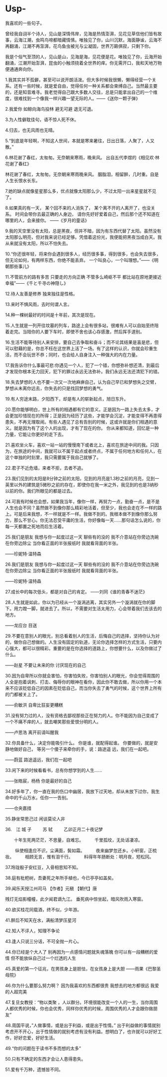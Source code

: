 # Usp-
我喜欢的一些句子。

曾经我自诩半个诗人，见山是深情伟岸，见海是热情澎湃，见花见草信他们皆有故事，云海江潮，虫鸣鸟啼都暗藏情愫。唯独见了你，山川沉默，海面静谧，云海不再翻涌，江潮不再澎湃，花鸟鱼虫被光与尘凝固，世界万籁俱寂，只剩下你。

我是个俗气至顶的人，见山是山，见海是海，见花便是花。唯独见了你，云海开始翻涌，江潮开始澎湃，昆虫的小触须挠着全世界的痒。你无需开口，我和天地万物便通通奔向你。

1.我其实并不孤僻，甚至可以说开朗活泼。但大多时候我很懒，懒得经营一个关系。还有一些时候，就是爱自由，觉得任何一种关系都会束缚自己。当然最主要的，还是知音难寻。我老觉得自己跟大多数人交往，总是只能拿出自己的一个维度，很难找到一个像我一样兴趣一望无际的人。——《送你一颗子弹》

2.我爱你 如鲸向海鸟投林 避无可避 退无可退。

3.为人性僻耽佳句，语不惊人死不休。

4.归去，也无风雨也无晴。

5.“到底是年轻啊，不知这人世间，本就是寒来暑往，日出日落，人聚了，人又散。”

6.林花谢了春红，太匆匆。无奈朝来寒雨，晚来风。
出自五代李煜的《相见欢·林花谢了春红》

林花谢了春红，太匆匆。无奈朝来寒雨晚来风。
胭脂泪，相留醉，几时重。自是人生长恨水长东。

7.她的缺点就像星星那么多，优点就像太阳那么少，不过太阳一出来星星就不见了。

8.如果真的有一天， 某个回不来的人消失了， 某个离不开的人离开了，也没关系。 时间会带你去最正确的人身边， 请你先好好爱着自己，然后那个还不知道在哪里的人，会来接你。                                                                    ——《岁月的童话》

9.我的天空里没有太阳，总是黑夜，但并不暗，因为有东西代替了太阳。虽然没有太阳那么明亮，但对我来说已经足够。凭借着这份光，我便能把黑夜当成白天。我从来就没有太阳，所以不怕失去。

10.“你还很年轻，将来你会遇到很多人，经历很多事，得到很多，也会失去很多，但无论如何，有两样东西，你绝不能丢弃。 一个叫良心，一个叫理想。”——《明朝那些事儿》

11.不管前方的路有多苦 只要走的方向正确 不管多么崎岖不平 都比站在原地更接近幸福”——《千と千寻の神隠し》 ​​

12.待人友善是修养 独来独往是性格。

13.来时不惧风雨，去时何谓人言。

14.种一棵树最好的时间是十年前，其次是现在。

15.人生就是一列开往坟墓的列车，路途上会有很多站，很难有人可以自始至终陪着走完。当陪你的人要下车时，即使不舍也该心存感激，然后挥手道别。

16.生活不能等待别人来安排，要自己去争取和奋斗；而不论其结果是喜是悲，但可以慰藉的是，你总不枉在这世界上活了一场。有了这样的认识，你就会珍重生活，而不会玩世不恭；同时，也会给人自身注入一种强大的内在力量。

17.我告诉你什么事最可悲:你遇见一个人，犯了一个错，你想弥补想还清，到最后才发现你根本无力回天，犯下的罪过永远无法弥补。我们永远无法还清犯下的错。

18.失去梦想的人也不要一次又一次地麻痹自己，认为自己早已和梦想失之交臂，梦想从未离你远去，你失去的只是找回梦想的勇气。

19.有人穷途末路，夕阳西下，却是有人的崭新起点，旭日东升。

20.愿你能够明白，世上所有的相遇都有它的意义。正是因为一路上失去太多，才会更加珍惜现在的所得；正是因为经历了这些，才能学会沉淀，才能变得不再患得患失，不再无理取闹。有些人遇见了总有告别的时候，这或许就是你们相遇的意义。就是因为有了这个人的出现，才有了现在的你。 
你从来都知道，回忆是一种力量，它能让你更好的走下去。

21.喜欢坐火车，喜欢一站一站的慢慢南下或者北上，喜欢在旅途中间的我。只因为，在旅途的中间，我就可以不属于起点或者终点，不属于任何地方和任何人，在这个单独的时刻里，我只需要属于我自己就够了。

22.君子不近危墙，来者不拒，去者不追。

23.我们见到的太阳是8分钟之前的太阳，见到的月亮是1.3秒之前的月亮，见到一英里以外的建筑是5微秒之前的存在，即使你在我一米之外，我见到的也是3纳秒以前的你。我们所眼见的都是过去。

24.可我有时候也会想，如果我当年，像你一样，再努力一点，勤奋一点，是不是人生也会不同？虽然做不到像你那么精彩地活着，但至少，我也会走在不一样的路上。可是后来我想，不一样就是不一样。我做不到的。我根本做不到像你那么努力，那么不甘心。你无法忍受平庸的生活，你好像每一天……那句话怎么说的，你每一天都置之死地而后生活着。

25.我们是朋友 我想与你一起度过这一天 聊些有的没的 我不介意站在你旁边洗碗 在你旁边除尘 当你看正面的半张报纸时 我就看背面的半张。

——珍妮特·温特森 

26.我们是朋友 我想与你一起度过这一天 聊些有的没的 我不介意站在你旁边洗碗 在你旁边除尘 当你看正面的半张报纸时 我就看背面的半张。

——珍妮特·温特森 

27.成长中的每次低头，都是对自己的肯定。
——刘同《谁的青春不迷茫》

28.人生就是如此，你以为已经从一个漩涡逃离，其实另外一个漩涡就在你的脚下。用力蹬一脚，就进去了。所以，不需要对生活太用力，心会带着我们去该去的地方。

——龙应台 目送

29.不要在意别人的眼光，别总看着别人的生活，后悔自己的选择，坚持你认为对的，做你自己想做的。人生没有固定的轨道，无论你选择怎样的方式生活，只要内心强大，都可以很精彩。重要的是在你选择的道路上，你想要什么，以及你做过了什么。

——赵星 不要让未来的你 讨厌现在的自己

30.因为自卑所以你就会害怕，你害怕失败，你害怕别人的眼光，你会觉得周围的人全是抱着讽刺、打击、侮辱你的眼神在看你，因此你不敢去做，所以你用一个本来不应该贬低自己的因素在贬低自己，而当你失去了勇气的时候，这个世界上所有的门都被关上了。

——俞敏洪 自卑比狂妄更糟糕

31.没有努力过的人，没有资格去鄙视那些正在努力的人。你不能因为自己变成了一个不痛不痒的人，就去嘲笑那些爱恨分明的人。

——卢思浩 离开前请叫醒我

32.你具备什么，决定你能吸引什么。 你是谁，就配得起谁。 你要做的，就是安静地做好自己， 等另一个傻子来牵你的手，说：路途遥 远，我们在一起吧。

——蔚蓝 路途遥远，我们在一起吧

33.闲下来的时候看看书，总有你想学到的人生......

——张皓宸，杨杨 你是最好的自己

34.好多年了，你一直在我的伤口中幽居，我放下过天地，却从未放下过你，我生命中的千山万水，任你一一告别。

——仓央嘉措

35.静坐常思己过 闲谈莫论人非

36.　江 城 子
　　 苏 轼
　 　乙卯正月二十夜记梦

 　　十年生死两茫茫，不思量，自难忘。
　 　千里孤坟，无处话凄凉。

　 　纵使相逢应不识，尘满面，鬓如霜。
　 　夜来幽梦忽还乡。小轩窗，正梳妆。
　 　相顾无言，惟有泪千行。
　　 料得年年肠断处：明月夜，短松冈。

37.玲珑骰子安红豆，入骨相思知不知。

38.庭有枇杷树，吾妻死之年所手植也，今已亭亭如盖矣。

39.闻乐天授江州司马
【作者】元稹 【朝代】唐 

残灯无焰影幢幢，此夕闻君谪九江。
垂死病中惊坐起，暗风吹雨入寒窗。

40.欲买桂花同载酒，终不似，少年游。

41.醉后不知天在水，满船清梦压星河

42.知人不评人，知理不争论

43.逢人只说三分话，不可全抛一片心。

44.你已经是个大人了 别再因为一点感情问题就失魂落魄 你可以有一段糟糕的爱情 但不能放纵自己过一个烂透的人生 ​

45.真爱的第一个征兆，在男孩身上是胆怯，在女孩身上是大胆         ――雨果《巴黎圣母院》

46.你为什么要那么努力啊？ 因为我喜欢的东西都很贵 我想去的地方都很远 我爱的人超完美

47.复旦女教授：“物以类聚 ，人以群分。环境很能改变一个人的一生，当你周围人都优秀的时候，你也会优秀，同样你优秀的时候，周围优秀的人才会跟你做朋友”

48.周国平说，”人做事情，或是出于利益，或是出于性情。” 出于利益做的事情就别考虑开不开心，出于性情做的就别考虑有没有利益。想明白了，也许就可以好好工作，好好恋爱，好好生活。 ​

49.“你的问题在于读书不多而想的太多”

50.只有不确定的东西才会让人患得患失。

51.爱有千万种，遗憾皆不同。